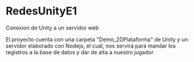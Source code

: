 # RedesUnityE1
 Conexion de Unity a un servidor web

El proyecto cuenta con una carpeta "Demo_2DPlataforma" de Unity y un servidor elaborado con Nodejs, el cuál, nos servirá para mandar los registros a la base de datos y dar de alta a nuestro jugador
